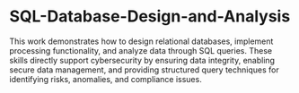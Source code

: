 # SQL-Database-Design-and-Analysis
This work demonstrates how to design relational databases, implement processing functionality, and analyze data through SQL queries. These skills directly support cybersecurity by ensuring data integrity, enabling secure data management, and providing structured query techniques for identifying risks, anomalies, and compliance issues. 
